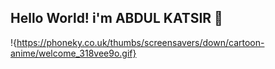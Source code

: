 ## Hello World! i'm ABDUL KATSIR 👋

!{https://phoneky.co.uk/thumbs/screensavers/down/cartoon-anime/welcome_318vee9o.gif}
<!--
**Lioneole09/Lioneole09** is a ✨ _special_ ✨ repository because its `README.md` (this file) appears on your GitHub profile.

Here are some ideas to get you started:

- 🔭 I’m currently working on ...
- 🌱 I’m currently learning ...
- 👯 I’m looking to collaborate on ...
- 🤔 I’m looking for help with ...
- 💬 Ask me about ...
- 📫 How to reach me: ...
- 😄 Pronouns: ...
- ⚡ Fun fact: ...
-->
